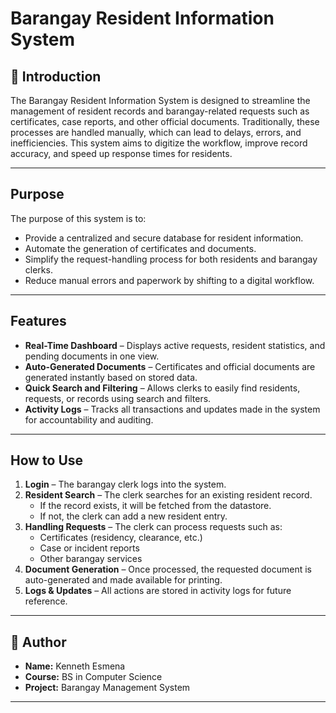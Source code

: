 # Barangay Resident Information System

## 📌 Introduction
The Barangay Resident Information System is designed to streamline the management of resident records and barangay-related requests such as certificates, case reports, and other official documents. Traditionally, these processes are handled manually, which can lead to delays, errors, and inefficiencies. This system aims to digitize the workflow, improve record accuracy, and speed up response times for residents.

---

## Purpose
The purpose of this system is to:
- Provide a centralized and secure database for resident information.  
- Automate the generation of certificates and documents.  
- Simplify the request-handling process for both residents and barangay clerks.  
- Reduce manual errors and paperwork by shifting to a digital workflow.  

---

## Features
- **Real-Time Dashboard** – Displays active requests, resident statistics, and pending documents in one view.  
- **Auto-Generated Documents** – Certificates and official documents are generated instantly based on stored data.  
- **Quick Search and Filtering** – Allows clerks to easily find residents, requests, or records using search and filters.  
- **Activity Logs** – Tracks all transactions and updates made in the system for accountability and auditing.  

---

## How to Use
1. **Login** – The barangay clerk logs into the system.  
2. **Resident Search** – The clerk searches for an existing resident record.  
   - If the record exists, it will be fetched from the datastore.  
   - If not, the clerk can add a new resident entry.  
3. **Handling Requests** – The clerk can process requests such as:  
   - Certificates (residency, clearance, etc.)  
   - Case or incident reports  
   - Other barangay services  
4. **Document Generation** – Once processed, the requested document is auto-generated and made available for printing.  
5. **Logs & Updates** – All actions are stored in activity logs for future reference.  

---

## 👤 Author
- **Name:** Kenneth Esmena  
- **Course:** BS in Computer Science 
- **Project:** Barangay Management System  

---
